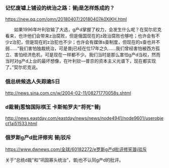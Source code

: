 ### 记忆废墟上铺设的统治之路：普j是怎样炼成的？
https://new.qq.com/omn/20180407/20180407A0XIKH.html

　　如果1996年叶利钦输了大选，g产d掌握了权力，会发生什么呢？在契尔尼克看来，也许他们会带来z治腐败，但是俄国现在的z政治腐败也够呛；也许会有不少z治犯，但是现在的z治犯也不少；也许会有媒体s查制度，但现在的s查也并不弱……“我们害怕独裁统治，可是普j已经在位17年之久……我们曾经害怕被西方孤立、害怕经济危机，可是现在一样都不少。我们当时是那么害怕g产d当权，然而当时对g产d上台的最坏想像，在叶利钦—普京的资本主义光谱下，现在都实现了。”契尔尼克说。

### 俄总统候选人失踪逾5日
http://news.sina.com.cn/w/2004-02-11/08271770058s.shtml

### d裁普j惹恼国际棋王 卡斯帕罗夫"将死"普j
http://news.eastday.com/eastday/news/news/node4941/node9601/userobject1ai51533.html

### 俄罗斯g产d批评修宪 普j驳斥
https://www.dwnews.com/全球/60182272/e罗斯g产d批评修宪普j驳斥

关于“总统d裁”和“巩固寡头统治”，普j也不认同g产d的批评。
